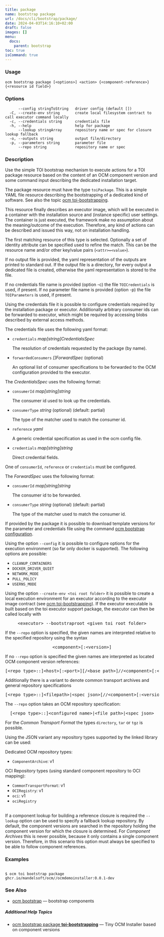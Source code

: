 ```yaml
---
title: package
name: bootstrap package
url: /docs/cli/bootstrap/package/
date: 2024-04-03T14:16:10+02:00
draft: false
images: []
menu:
  docs:
    parent: bootstrap
toc: true
isCommand: true
---
```

### Usage

```
ocm bootstrap package [<options>] <action> {<component-reference>} {<resource id field>}
```

### Options

```
      --config stringToString   driver config (default [])
  -C, --create-env string       create local filesystem contract to call executor command locally
  -c, --credentials string      credentials file
  -h, --help                    help for package
      --lookup stringArray      repository name or spec for closure lookup fallback
  -o, --outputs string          output file/directory
  -p, --parameters string       parameter file
      --repo string             repository name or spec
```

### Description


Use the simple TOI bootstrap mechanism to execute actions for a TOI package resource
based on the content of an OCM component version and some command input describing
the dedicated installation target.

The package resource must have the type <code>toiPackage</code>.
This is a simple YAML file resource describing the bootstrapping of a dedicated kind
of software. See also the topic [ocm toi-bootstrapping](/docs/cli/toi-bootstrapping).

This resource finally describes an executor image, which will be executed in a
container with the installation source and (instance specific) user settings.
The container is just executed, the framework make no assumption about the
meaning/outcome of the execution. Therefore, any kind of actions can be described and
issued this way, not on installation handling.

The first matching resource of this type is selected. Optionally a set of
identity attribute can be specified used to refine the match. This can be the
resource name and/or other key/value pairs (<code>&lt;attr>=&lt;value></code>).

If no output file is provided, the yaml representation of the outputs are
printed to standard out. If the output file is a directory, for every output a
dedicated file is created, otherwise the yaml representation is stored to the
file.

If no credentials file name is provided (option -c) the file
<code>TOICredentials</code> is used, if present. If no parameter file name is
provided (option -p) the file <code>TOIParameters</code> is used, if present.

Using the credentials file it is possible to configure credentials required by
the installation package or executor. Additionally arbitrary consumer ids
can be forwarded to executor, which might be required by accessing blobs
described by external access methods.

The credentials file uses the following yaml format:
- <code>credentials</code> *map[string]CredentialsSpec*

  The resolution of credentials requested by the package (by name).

- <code>forwardedConsumers</code> *[]ForwardSpec* (optional)

  An optional list of consumer specifications to be forwarded to the OCM
  configuration provided to the executor.

The *CredentialsSpec* uses the following format:

- <code>consumerId</code> *map[string]string*

  The consumer id used to look up the credentials.

- <code>consumerType</code> *string* (optional) (default: partial)

  The type of the matcher used to match the consumer id.

- <code>reference</code> *yaml*

  A generic credential specification as used in the ocm config file.

- <code>credentials</code> *map[string]string*

  Direct credential fields.

One of <code>consumerId</code>, <code>reference</code> or <code>credentials</code> must be configured.

The *ForwardSpec* uses the following format:

- <code>consumerId</code> *map[string]string*

  The consumer id to be forwarded.

- <code>consumerType</code> *string* (optional) (default: partial)

  The type of the matcher used to match the consumer id.

If provided by the package it is possible to download template versions
for the parameter and credentials file using the command [ocm bootstrap configuration](/docs/cli/bootstrap/configuration).

Using the option <code>--config</code> it is possible to configure options
for the execution environment (so far only docker is supported).
The following options are possible:
  - <code>CLEANUP_CONTAINERS</code>
  - <code>DOCKER_DRIVER_QUIET</code>
  - <code>NETWORK_MODE</code>
  - <code>PULL_POLICY</code>
  - <code>USERNS_MODE</code>


Using the option <code>--create-env  &lt;toi root folder></code> it is possible to
create a local execution environment for an executor according to the executor
image contract (see [ocm toi-bootstrapping](/docs/cli/toi-bootstrapping)). If the executor executable is
built based on the toi executor support package, the executor can then be called
locally with

<center>
    <pre>&lt;executor> --bootstraproot &lt;given toi root folder></pre>
</center>


If the <code>--repo</code> option is specified, the given names are interpreted
relative to the specified repository using the syntax

<center>
    <pre>&lt;component>[:&lt;version>]</pre>
</center>

If no <code>--repo</code> option is specified the given names are interpreted 
as located OCM component version references:

<center>
    <pre>[&lt;repo type>::]&lt;host>[:&lt;port>][/&lt;base path>]//&lt;component>[:&lt;version>]</pre>
</center>

Additionally there is a variant to denote common transport archives
and general repository specifications

<center>
    <pre>[&lt;repo type>::]&lt;filepath>|&lt;spec json>[//&lt;component>[:&lt;version>]]</pre>
</center>

The <code>--repo</code> option takes an OCM repository specification:

<center>
    <pre>[&lt;repo type>::]&lt;configured name>|&lt;file path>|&lt;spec json></pre>
</center>

For the *Common Transport Format* the types <code>directory</code>,
<code>tar</code> or <code>tgz</code> is possible.

Using the JSON variant any repository types supported by the 
linked library can be used:

Dedicated OCM repository types:
  - <code>ComponentArchive</code>: v1

OCI Repository types (using standard component repository to OCI mapping):
  - <code>CommonTransportFormat</code>: v1
  - <code>OCIRegistry</code>: v1
  - <code>oci</code>: v1
  - <code>ociRegistry</code>

\
If a component lookup for building a reference closure is required
the <code>--lookup</code>  option can be used to specify a fallback
lookup repository. By default, the component versions are searched in
the repository holding the component version for which the closure is
determined. For *Component Archives* this is never possible, because
it only contains a single component version. Therefore, in this scenario
this option must always be specified to be able to follow component
references.


### Examples

```

$ ocm toi bootstrap package ghcr.io/mandelsoft/ocm//ocmdemoinstaller:0.0.1-dev

```

### See Also

* [ocm bootstrap](/docs/cli/bootstrap)	 &mdash; bootstrap components



##### Additional Help Topics

* [ocm bootstrap package <b>toi-bootstrapping</b>](/docs/cli/bootstrap/package/toi-bootstrapping)	 &mdash; Tiny OCM Installer based on component versions

